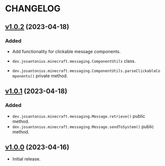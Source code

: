 # CHANGELOG

## [v1.0.2](https://github.com/josantonius/minecraft-messaging/releases/tag/v1.0.2) (2023-04-18)

### Added

* Add functionality for clickable message components.

* `dev.josantonius.minecraft.messaging.ComponentUtils` class.
* `dev.josantonius.minecraft.messaging.ComponentUtils.parseClickableComponents()` private method.

## [v1.0.1](https://github.com/josantonius/minecraft-messaging/releases/tag/v1.0.1) (2023-04-18)

### Added

* `dev.josantonius.minecraft.messaging.Message.retrieve()` public method.
* `dev.josantonius.minecraft.messaging.Message.sendToSystem()` public method.

## [v1.0.0](https://github.com/josantonius/minecraft-messaging/releases/tag/v1.0.0) (2023-04-16)

* Initial release.
